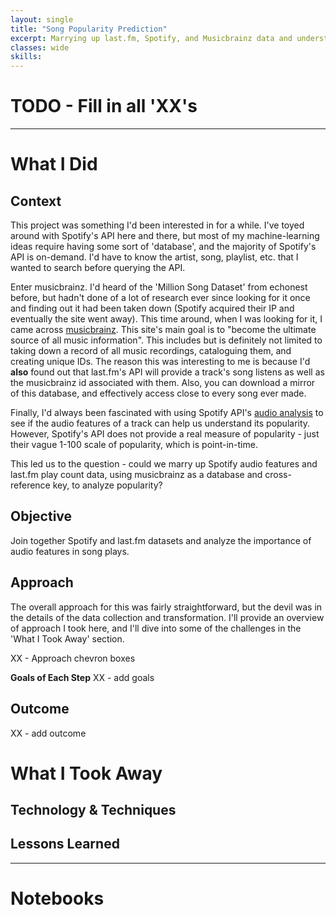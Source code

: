```yaml
---
layout: single
title: "Song Popularity Prediction"
excerpt: Marrying up last.fm, Spotify, and Musicbrainz data and understand if/how sonic features make a song popular
classes: wide
skills:
---
```


# TODO - Fill in all 'XX's
---
# What I Did

## Context
This project was something I'd been interested in for a while. I've toyed around with Spotify's API here and there, but most of my machine-learning ideas require having some sort of 'database', and the majority of Spotify's API is on-demand. I'd have to know the artist, song, playlist, etc. that I wanted to search before querying the API.

Enter musicbrainz. I'd heard of the 'Million Song Dataset' from echonest before, but hadn't done of a lot of research ever since looking for it once and finding out it had been taken down (Spotify acquired their IP and eventually the site went away). This time around, when I was looking for it, I came across [musicbrainz](https://musicbrainz.org/). This site's main goal is to "become the ultimate source of all music information". This includes but is definitely not limited to taking down a record of all music recordings, cataloguing them, and creating unique IDs. The reason this was interesting to me is because I'd **also** found out that last.fm's API will provide a track's song listens as well as the musicbrainz id associated with them. Also, you can download a mirror of this database, and effectively access close to every song ever made.

Finally, I'd always been fascinated with using Spotify API's [audio analysis](https://developer.spotify.com/documentation/web-api/reference/#/operations/get-audio-analysis) to see if the audio features of a track can help us understand its popularity. However, Spotify's API does not provide a real measure of popularity - just their vague 1-100 scale of popularity, which is point-in-time. 

This led us to the question - could we marry up Spotify audio features and last.fm play count data, using musicbrainz as a database and cross-reference key, to analyze popularity?

## Objective
Join together Spotify and last.fm datasets and analyze the importance of audio features in song plays.

## Approach
The overall approach for this was fairly straightforward, but the devil was in the details of the data collection and transformation. I'll provide an overview of approach I took here, and I'll dive into some of the challenges in the 'What I Took Away' section.

XX - Approach chevron boxes

**Goals of Each Step**
XX - add goals

## Outcome
XX - add outcome

# What I Took Away

## Technology & Techniques

## Lessons Learned

---

# Notebooks